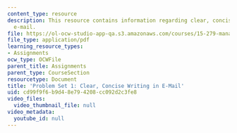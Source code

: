 ```yaml
---
content_type: resource
description: This resource contains information regarding clear, concise writing in
  e-mail.
file: https://ol-ocw-studio-app-qa.s3.amazonaws.com/courses/15-279-management-communication-for-undergraduates-fall-2012/cd99f9f6b9d48e794208cc092d2c3fe8_MIT15_279F12_pset1.pdf
file_type: application/pdf
learning_resource_types:
- Assignments
ocw_type: OCWFile
parent_title: Assignments
parent_type: CourseSection
resourcetype: Document
title: 'Problem Set 1: Clear, Concise Writing in E-Mail'
uid: cd99f9f6-b9d4-8e79-4208-cc092d2c3fe8
video_files:
  video_thumbnail_file: null
video_metadata:
  youtube_id: null
---
```

